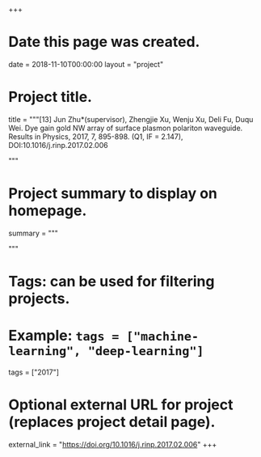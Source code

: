 +++
# Date this page was created.
date = 2018-11-10T00:00:00
layout = "project"

# Project title.
title = """[13]	Jun Zhu*(supervisor), Zhengjie Xu, Wenju Xu, Deli Fu, Duqu Wei. Dye gain gold NW array of surface plasmon polariton waveguide. Results in Physics, 2017, 7, 895-898. (Q1, IF = 2.147), DOI:10.1016/j.rinp.2017.02.006

"""

# Project summary to display on homepage.
summary = """

 """

# Tags: can be used for filtering projects.
# Example: `tags = ["machine-learning", "deep-learning"]`
tags = ["2017"]

# Optional external URL for project (replaces project detail page).
external_link = "https://doi.org/10.1016/j.rinp.2017.02.006"
+++
